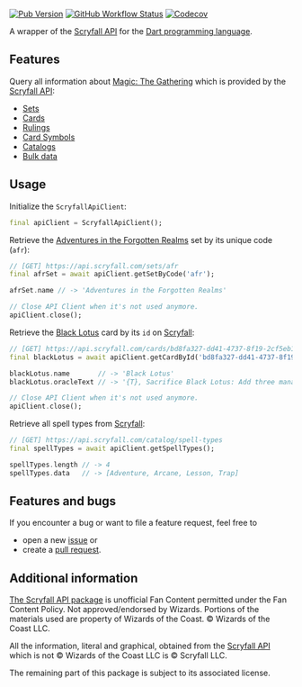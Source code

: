 [![Pub Version](https://img.shields.io/pub/v/scryfall_api?style=for-the-badge)](https://pub.dev/packages/scryfall_api)
[![GitHub Workflow Status](https://img.shields.io/github/workflow/status/aroningruber/scryfall_api/CI?logo=github&style=for-the-badge)](https://github.com/aroningruber/scryfall_api/actions)
[![Codecov](https://img.shields.io/codecov/c/gh/aroningruber/scryfall_api?logo=codecov&style=for-the-badge&token=D7LOCLLZC0)](https://codecov.io/gh/aroningruber/scryfall_api)

A wrapper of the [Scryfall API](https://scryfall.com) for the [Dart programming language](https://dart.dev/).

## Features

Query all information about [Magic: The Gathering](https://magic.wizards.com/)
which is provided by the [Scryfall API](https://scryfall.com):

- [Sets](https://scryfall.com/docs/api/sets)
- [Cards](https://scryfall.com/docs/api/cards)
- [Rulings](https://scryfall.com/docs/api/rulings)
- [Card Symbols](https://scryfall.com/docs/api/card-symbols)
- [Catalogs](https://scryfall.com/docs/api/catalogs)
- [Bulk data](https://scryfall.com/docs/api/bulk-data)

## Usage

Initialize the `ScryfallApiClient`:

```dart
final apiClient = ScryfallApiClient();
```

Retrieve the [Adventures in the Forgotten Realms](https://scryfall.com/sets/afr) set by its unique code (`afr`):

```dart
// [GET] https://api.scryfall.com/sets/afr
final afrSet = await apiClient.getSetByCode('afr');

afrSet.name // -> 'Adventures in the Forgotten Realms'

// Close API Client when it's not used anymore.
apiClient.close();
```

Retrieve the [Black Lotus](https://scryfall.com/card/vma/4/black-lotus) card by its `id` on [Scryfall](https://scryfall.com/):

```dart
// [GET] https://api.scryfall.com/cards/bd8fa327-dd41-4737-8f19-2cf5eb1f7cdd
final blackLotus = await apiClient.getCardById('bd8fa327-dd41-4737-8f19-2cf5eb1f7cdd');

blackLotus.name       // -> 'Black Lotus'
blackLotus.oracleText // -> '{T}, Sacrifice Black Lotus: Add three mana of any one color.'

// Close API Client when it's not used anymore.
apiClient.close();
```

Retrieve all spell types from [Scryfall](https://scryfall.com/):

```dart
// [GET] https://api.scryfall.com/catalog/spell-types
final spellTypes = await apiClient.getSpellTypes();

spellTypes.length // -> 4
spellTypes.data   // -> [Adventure, Arcane, Lesson, Trap]
```

## Features and bugs

If you encounter a bug or want to file a feature request, feel free to

- open a new [issue](https://github.com/aroningruber/scryfall_api/issues) or
- create a [pull request](https://github.com/aroningruber/scryfall_api/pulls).

## Additional information

[The Scryfall API package](https://pub.dev/packages/scryfall_api) is
unofficial Fan Content permitted under the Fan Content Policy. Not
approved/endorsed by Wizards. Portions of the materials used are property
of Wizards of the Coast. © Wizards of the Coast LLC.

All the information, literal and graphical, obtained from the [Scryfall API](https://scryfall.com) which is not © Wizards of the Coast LLC is © Scryfall LLC.

The remaining part of this package is subject to its associated license.
